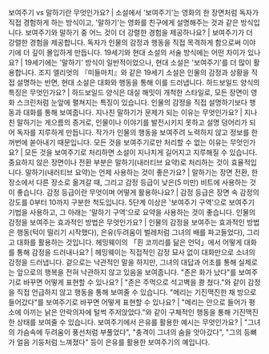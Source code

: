 보여주기 vs 말하기란 무엇인가요?	| 소설에서 '보여주기'는 영화의 한 장면처럼 독자가 직접 경험하게 하는 방식이고, '말하기'는 영화를 친구에게 설명해주는 것과 같은 방식입니다.
보여주기와 말하기 중 어느 것이 더 강렬한 경험을 제공하나요?	| 보여주기가 더 강렬한 경험을 제공합니다. 독자가 인물의 감정과 행동을 직접 목격하게 함으로써 이야기에 더 깊이 몰입하게 만듭니다.
19세기와 현대 소설의 서술 방식에는 어떤 차이가 있나요?	| 19세기에는 '말하기' 방식이 일반적이었으나, 현대 소설은 '보여주기'를 더 많이 활용합니다. 조지 엘리엇의 『미들마치』와 같은 19세기 소설은 인물의 감정과 상황을 직접 설명하는 반면, 현대 소설은 대화와 행동을 통해 이를 드러냅니다.
하드보일드 양식의 특징은 무엇인가요?	| 하드보일드 양식은 대실 해밋이 개척한 스타일로, 모든 장면이 영화 스크린처럼 눈앞에 펼쳐지는 특징이 있습니다. 인물의 감정을 직접 설명하기보다 행동과 대화를 통해 보여줍니다.
지나친 말하기가 문제가 되는 이유는 무엇인가요?	| 지나친 말하기는 게으름의 증거로, 인물이나 이야기를 발전시키지 못하고 설명 덩어리가 되어 독자를 지루하게 만듭니다. 작가가 인물의 행동을 보여주려 노력하지 않고 정보를 한꺼번에 쏟아내기 때문입니다.
모든 것을 보여주기로만 처리할 수 없는 이유는 무엇인가요?	| 모든 것을 보여주기로 처리하면 소설이 지나치게 길어지고 지루해질 수 있습니다. 중요하지 않은 장면이나 전환 부분은 말하기(내러티브 요약)로 처리하는 것이 효율적입니다.
말하기(내러티브 요약)는 언제 사용하는 것이 좋은가요?	| 말하기는 장면 전환, 한 장소에서 다른 장소로 옮겨갈 때, 그리고 감정 등급이 낮은(5 미만) 비트에 사용하는 것이 좋습니다.
감정 등급이란 무엇이며 어떻게 활용하나요?	| 감정 등급은 장면 속 감정의 강도를 0부터 10까지 구분한 척도입니다. 5단계 이상은 '보여주기 구역'으로 보여주기 기법을 사용하고, 그 아래는 '말하기 구역'으로 요약을 사용하는 것이 좋습니다.
인물의 감정을 보여주는 효과적인 방법은 무엇인가요?	| 인물의 감정을 보여주는 효과적인 방법은 행동(턱이 떨리기 시작했다), 은유(두려움이 벌레처럼 그녀의 배를 파고들었다), 그리고 대화를 활용하는 것입니다.
헤밍웨이의 「흰 코끼리를 닮은 언덕」에서 어떻게 대화를 통해 감정을 드러내나요?	| 헤밍웨이는 직접적인 감정 묘사 없이 대화만으로 소녀의 감정을 드러냅니다. 겉으로는 낙관적인 말을 하지만, 그녀의 대답과 어조를 통해 실제로는 앞으로의 행복을 전혀 낙관하지 않고 있음을 보여줍니다.
"존은 화가 났다"를 보여주기로 바꾸면 어떻게 표현할 수 있나요?	| "존은 주먹으로 석고벽을 쾅 쳤다."와 같이 감정을 직접 언급하지 않고 행동을 통해 보여줄 수 있습니다.
"메리는 기진맥진한 채 방으로 들어갔다"를 보여주기로 바꾸면 어떻게 표현할 수 있나요?	| "메리는 안으로 들어가 평소에 아끼는 낡은 안락의자에 털썩 주저앉았다."와 같이 구체적인 행동을 통해 기진맥진한 상태를 보여줄 수 있습니다.
보여주기에서 은유를 활용한 예시는 무엇인가요?	| "그녀의 가슴속에 두려움이 풍선처럼 부풀었다", "충격이 그녀의 숨을 앗아갔다", "그의 등뼈가 얼음 기둥처럼 느껴졌다" 등이 은유를 활용한 보여주기의 예입니다.